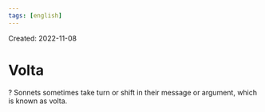 ```yaml
---
tags: [english] 
---
```

Created: 2022-11-08

# Volta
?
Sonnets sometimes take turn or shift in their message or argument, which is known as volta. 
<!--SR:!2023-03-09,69,230-->